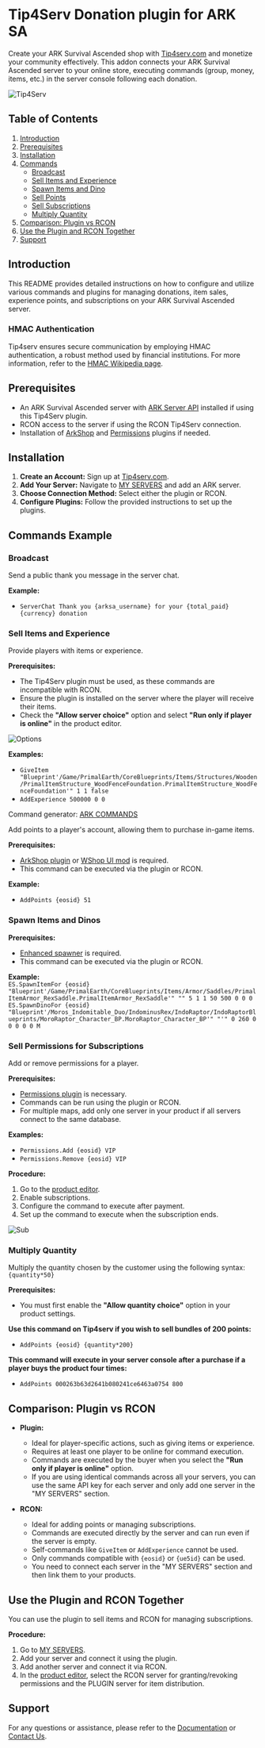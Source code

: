 # Tip4Serv Donation plugin for ARK SA

Create your ARK Survival Ascended shop with [Tip4serv.com](https://tip4serv.com/?ads=github) and monetize your community effectively. This addon connects your ARK Survival Ascended server to your online store, executing commands (group, money, items, etc.) in the server console following each donation.

![Tip4Serv](https://tip4serv.com/img/logo.png)

## Table of Contents

1. [Introduction](#introduction)
2. [Prerequisites](#prerequisites)
3. [Installation](#installation)
4. [Commands](#commands-example)
    - [Broadcast](#broadcast)
    - [Sell Items and Experience](#sell-items-and-experience)
    - [Spawn Items and Dino](#spawn-items-and-dino)
    - [Sell Points](#sell-points)
    - [Sell Subscriptions](#sell-permissions-for-subscriptions)
    - [Multiply Quantity](#multiply-quantity)
5. [Comparison: Plugin vs RCON](#comparison-plugin-vs-rcon)
6. [Use the Plugin and RCON Together](#use-the-plugin-and-rcon-together)
7. [Support](#support)

## Introduction

This README provides detailed instructions on how to configure and utilize various commands and plugins for managing donations, item sales, experience points, and subscriptions on your ARK Survival Ascended server.

### HMAC Authentication

Tip4serv ensures secure communication by employing HMAC authentication, a robust method used by financial institutions. For more information, refer to the [HMAC Wikipedia page](https://en.wikipedia.org/wiki/HMAC).

## Prerequisites

- An ARK Survival Ascended server with [ARK Server API](https://gameservershub.com/forums/resources/ark-survival-ascended-serverapi-crossplay-supported.683/) installed if using this Tip4Serv plugin.
- RCON access to the server if using the RCON Tip4Serv connection.
- Installation of [ArkShop](https://gameservershub.com/forums/resources/ark-survival-ascended-arkshop-crossplay-supported.714/) and [Permissions](https://gameservershub.com/forums/resources/ark-survival-ascended-permissions-crossplay-supported.713/) plugins if needed.

## Installation

1. **Create an Account:** Sign up at [Tip4serv.com](https://tip4serv.com/?ads=github).
2. **Add Your Server:** Navigate to [MY SERVERS](https://tip4serv.com/dashboard/my-servers) and add an ARK server.
3. **Choose Connection Method:** Select either the plugin or RCON.
4. **Configure Plugins:** Follow the provided instructions to set up the plugins.

## Commands Example

### Broadcast

Send a public thank you message in the server chat.

**Example:**  
- `ServerChat Thank you {arksa_username} for your {total_paid} {currency} donation`

### Sell Items and Experience

Provide players with items or experience.

**Prerequisites:**  
- The Tip4Serv plugin must be used, as these commands are incompatible with RCON.
- Ensure the plugin is installed on the server where the player will receive their items.
- Check the **"Allow server choice"** option and select **"Run only if player is online"** in the product editor.
  
![Options](https://tip4serv.com/img/tuto/runonlyifplayerisonline2.png)

**Examples:**  
- `GiveItem "Blueprint'/Game/PrimalEarth/CoreBlueprints/Items/Structures/Wooden/PrimalItemStructure_WoodFenceFoundation.PrimalItemStructure_WoodFenceFoundation'" 1 1 false`
- `AddExperience 500000 0 0`

Command generator: [ARK COMMANDS](https://arkids.net/commands)

Add points to a player's account, allowing them to purchase in-game items.

**Prerequisites:**  
- [ArkShop plugin](https://gameservershub.com/forums/resources/ark-survival-ascended-arkshop-crossplay-supported.714/) or [WShop UI mod](https://www.curseforge.com/ark-survival-ascended/mods/wshop-ui) is required.
- This command can be executed via the plugin or RCON.

**Example:**  
- `AddPoints {eosid} 51`

### Spawn Items and Dinos

**Prerequisites:**  
- [Enhanced spawner](https://ark-server-api.com/resources/srs-enhanced-spawner.74/) is required.
- This command can be executed via the plugin or RCON.

**Example:**  
`ES.SpawnItemFor {eosid} "Blueprint'/Game/PrimalEarth/CoreBlueprints/Items/Armor/Saddles/PrimalItemArmor_RexSaddle.PrimalItemArmor_RexSaddle'" "" 5 1 1 50 500 0 0 0`
`ES.SpawnDinoFor {eosid} "Blueprint'/Moros_Indomitable_Duo/IndominusRex/IndoRaptor/IndoRaptorBlueprints/MoroRaptor_Character_BP.MoroRaptor_Character_BP'" "'" 0 260 0 0 0 0 0 M`

### Sell Permissions for Subscriptions

Add or remove permissions for a player.

**Prerequisites:**  
- [Permissions plugin](https://gameservershub.com/forums/resources/ark-survival-ascended-permissions-crossplay-supported.713/) is necessary.
- Commands can be run using the plugin or RCON.
- For multiple maps, add only one server in your product if all servers connect to the same database.

**Examples:**  
- `Permissions.Add {eosid} VIP`
- `Permissions.Remove {eosid} VIP`

**Procedure:**

1. Go to the [product editor](https://docs.tip4serv.com/store-setup/server-commands).
2. Enable subscriptions.
3. Configure the command to execute after payment.
4. Set up the command to execute when the subscription ends.

![Sub](https://tip4serv.com/img/tuto/tutosubark.png)

### Multiply Quantity

Multiply the quantity chosen by the customer using the following syntax: `{quantity*50}`

**Prerequisites:**  
- You must first enable the **"Allow quantity choice"** option in your product settings. 

**Use this command on Tip4serv if you wish to sell bundles of 200 points:**
- `AddPoints {eosid} {quantity*200}`

**This command will execute in your server console after a purchase if a player buys the product four times:**
- `AddPoints 000263b63d2641b080241ce6463a0754 800`

## Comparison: Plugin vs RCON

- **Plugin:**
  - Ideal for player-specific actions, such as giving items or experience.
  - Requires at least one player to be online for command execution.
  - Commands are executed by the buyer when you select the **"Run only if player is online"** option.
  - If you are using identical commands across all your servers, you can use the same API key for each server and only add one server in the "MY SERVERS" section.

- **RCON:**
  - Ideal for adding points or managing subscriptions.
  - Commands are executed directly by the server and can run even if the server is empty.
  - Self-commands like `GiveItem` or `AddExperience` cannot be used.
  - Only commands compatible with `{eosid}` or `{ue5id}` can be used.
  - You need to connect each server in the "MY SERVERS" section and then link them to your products.

## Use the Plugin and RCON Together

You can use the plugin to sell items and RCON for managing subscriptions.

**Procedure:**

1. Go to [MY SERVERS](https://tip4serv.com/dashboard/my-servers).
2. Add your server and connect it using the plugin.
3. Add another server and connect it via RCON.
4. In the [product editor](https://docs.tip4serv.com/store-setup/server-commands#id-2.-product-editor), select the RCON server for granting/revoking permissions and the PLUGIN server for item distribution.

## Support

For any questions or assistance, please refer to the [Documentation](https://docs.tip4serv.com) or [Contact Us](https://tip4serv.com/contact).

